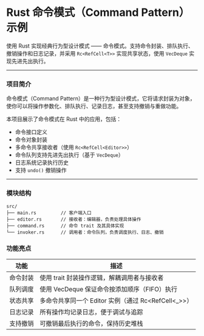 # Rust 命令模式（Command Pattern）示例

使用 Rust 实现经典行为型设计模式 —— 命令模式。支持命令封装、排队执行、撤销操作和日志记录，并采用 `Rc<RefCell<T>>` 实现共享状态，使用 `VecDeque` 实现先进先出执行。

---

### 项目简介

命令模式（Command Pattern）是一种行为型设计模式，它将请求封装为对象，使你可以将操作参数化、排队执行、记录日志，甚至支持撤销与重做功能。

本项目展示了命令模式在 Rust 中的应用，包括：

- 命令接口定义
- 命令对象封装
- 多命令共享接收者（使用 `Rc<RefCell<Editor>>`）
- 命令队列支持先进先出执行（基于 `VecDeque`）
- 日志系统记录执行历史
- 支持 `undo()` 撤销操作

---

### 模块结构

```text
src/
├── main.rs         // 客户端入口
├── editor.rs       // 接收者：编辑器，负责处理具体操作
├── command.rs      // 命令 trait 及其具体实现
└── invoker.rs      // 调用者：命令队列，负责调度执行、日志、撤销
```

### 功能亮点

| 功能       | 描述                                                         |
|------------|--------------------------------------------------------------|
| 命令封装   | 使用 trait 封装操作逻辑，解耦调用者与接收者                   |
| 队列调度   | 使用 VecDeque 保证命令按添加顺序（FIFO）执行                |
| 状态共享   | 多命令共享同一个 Editor 实例（通过 Rc<RefCell<_>>）         |
| 日志记录   | 所有操作均记录日志，便于调试与追踪                            |
| 支持撤销   | 可撤销最后执行的命令，保持历史堆栈                            |